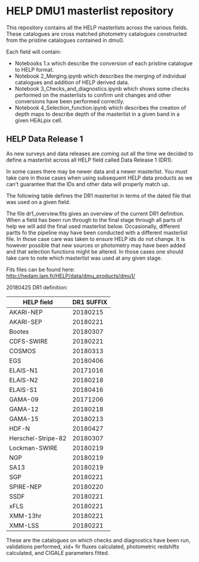 HELP DMU1 masterlist repository
===========================

This repository contains all the HELP masterlists across the various fields. These catalogues are cross matched photometry catalogues constructed from the pristine catalogues contained in dmu0.

Each field will contain: 

- Notebooks 1.x which describe the conversion of each pristine catalogue to HELP format.
- Notebook 2_Merging.ipynb which describes the merging of individual catalogues and addition of HELP derived data.
- Notebook 3_Checks_and_diagnostics.ipynb which shows some checks performed on the masterlists to confirm unit changes and other conversions have been performed correctly.
- Notebook 4_Selection_function.ipynb which describes the creation of depth maps to describe depth of the masterlist in a given band in a given HEALpix cell.


HELP Data Release 1
---------------------------------------

As new surveys and data releases are coming out all the time we decided to define a masterlist across all HELP field called Data Release 1 (DR1). 

In some cases there may be newer data and a newer masterlist. You must take care in those cases when using subsequent HELP data products as we can't guarantee that the IDs and other data will properly match up.

The following table defines the DR1 masterlist in terms of the dated file that was used on a given field.

The file dr1_overview.fits gives an overview of the current DR1 definition. When a field has been run through to the final stage through all parts of help we will add the final used masterlist below. Occasionally, different partts fo the pipeline may have been conducted with a different masterlist file. In those case care was taken to ensure HELP ids do not change. It is however possible that new sources or photometry may have been added and that selection functions might be altered. In those cases one should take care to note which masterlist was used at any given stage.

Fits files can be found here: http://hedam.lam.fr/HELP/data/dmu_products/dmu1/

20180425 DR1 definition:


 HELP field            |  DR1 SUFFIX
-----------------------|------------------------------------------
AKARI-NEP              | 20180215 
AKARI-SEP              | 20180221 
Bootes                 | 20180307 
CDFS-SWIRE             | 20180221 
COSMOS                 | 20180313 
EGS                    | 20180406 
ELAIS-N1               | 20171016 
ELAIS-N2               | 20180218 
ELAIS-S1               | 20180416 
GAMA-09                | 20171206 
GAMA-12                | 20180218 
GAMA-15                | 20180213 
HDF-N                  | 20180427 
Herschel-Stripe-82     | 20180307 
Lockman-SWIRE          | 20180219 
NGP                    | 20180219 
SA13                   | 20180219 
SGP                    | 20180221 
SPIRE-NEP              | 20180220 
SSDF                   | 20180221 
xFLS                   | 20180221 
XMM-13hr               | 20180221 
XMM-LSS                | 20180221 
 
 These are the catalogues on which checks and diagnostics have been run, validations performed, xid+ fir fluxes calculated, photometric redshifts calculated, and CIGALE parameters fitted.


